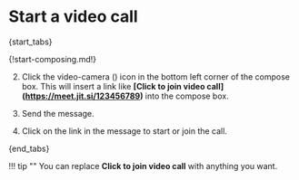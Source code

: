 # Start a video call

{start_tabs}

{!start-composing.md!}

2. Click the video-camera (<i class="fa fa-video-camera"></i>) icon in the
bottom left corner of the compose box. This will insert a link like
**[Click to join video call]\(https://meet.jit.si/123456789)** into the
compose box.

4. Send the message.

5. Click on the link in the message to start or join the call.

{end_tabs}

!!! tip ""
    You can replace **Click to join video call** with anything you want.
